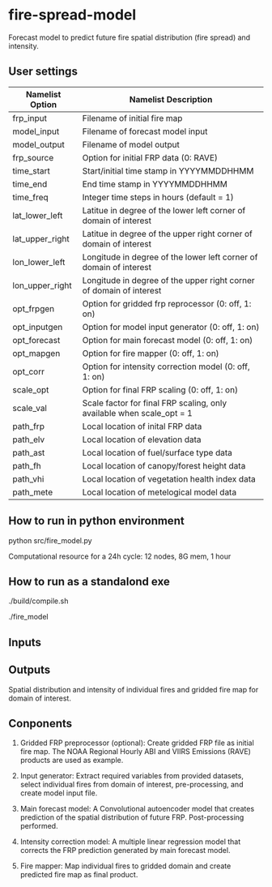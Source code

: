# fire-spread-model

Forecast model to predict future fire spatial distribution (fire spread) and intensity. 

## User settings

| Namelist Option | Namelist Description                                                     |
| --------------- | ------------------------------------------------------------------------ | 
| frp_input       | Filename of initial fire map                                             |
| model_input     | Filename of forecast model input                                         |
| model_output    | Filename of model output                                                 |
| frp_source      | Option for initial FRP data (0: RAVE)                                    |
| time_start      | Start/initial time stamp in YYYYMMDDHHMM                                 |
| time_end        | End time stamp in YYYYMMDDHHMM                                           |
| time_freq       | Integer time steps in hours (default = 1)                                |
| lat_lower_left  | Latitue in degree of the lower left corner of domain of interest         |
| lat_upper_right | Latitue in degree of the upper right corner of domain of interest        |
| lon_lower_left  | Longitude in degree of the lower left corner of domain of interest       |
| lon_upper_right | Longitude in degree of the upper right corner of domain of interest      |
| opt_frpgen      | Option for gridded frp reprocessor (0: off, 1: on)                       |
| opt_inputgen    | Option for model input generator (0: off, 1: on)                         |
| opt_forecast    | Option for main forecast model (0: off, 1: on)                           |
| opt_mapgen      | Option for fire mapper (0: off, 1: on)                                   |
| opt_corr        | Option for intensity correction model (0: off, 1: on)                    |
| scale_opt       | Option for final FRP scaling (0: off, 1: on)                             |
| scale_val       | Scale factor for final FRP scaling, only available when scale_opt = 1    |
| path_frp        | Local location of inital FRP data                                        |
| path_elv        | Local location of elevation data                                         |
| path_ast        | Local location of fuel/surface type data                                 |
| path_fh         | Local location of canopy/forest height data                              |
| path_vhi        | Local location of vegetation health index data                           |
| path_mete       | Local location of metelogical model data                                 |


## How to run in python environment

python src/fire_model.py

Computational resource for a 24h cycle: 12 nodes, 8G mem, 1 hour

## How to run as a standalond exe

./build/compile.sh

./fire_model

## Inputs

## Outputs

Spatial distribution and intensity of individual fires and gridded fire map for domain of interest.

## Conponents

1. Gridded FRP preprocessor (optional): Create gridded FRP file as initial fire map. The NOAA Regional Hourly ABI and VIIRS Emissions (RAVE) products are used as example.

2. Input generator: Extract required variables from provided datasets, select individual fires from domain of interest, pre-processing, and create model input file. 

3. Main forecast model: A Convolutional autoencoder model that creates prediction of the spatial distribution of future FRP. Post-processing performed.

4. Intensity correction model: A multiple linear regression model that corrects the FRP prediction generated by main forecast model.

5. Fire mapper: Map individual fires to gridded domain and create predicted fire map as final product.


